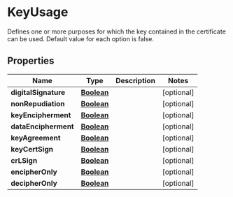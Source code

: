 

# KeyUsage

Defines one or more purposes for which the key contained in the certificate can be used. Default value for each option is false.

## Properties

| Name | Type | Description | Notes |
|------------ | ------------- | ------------- | -------------|
|**digitalSignature** | [**Boolean**](Boolean.md) |  |  [optional] |
|**nonRepudiation** | [**Boolean**](Boolean.md) |  |  [optional] |
|**keyEncipherment** | [**Boolean**](Boolean.md) |  |  [optional] |
|**dataEncipherment** | [**Boolean**](Boolean.md) |  |  [optional] |
|**keyAgreement** | [**Boolean**](Boolean.md) |  |  [optional] |
|**keyCertSign** | [**Boolean**](Boolean.md) |  |  [optional] |
|**crLSign** | [**Boolean**](Boolean.md) |  |  [optional] |
|**encipherOnly** | [**Boolean**](Boolean.md) |  |  [optional] |
|**decipherOnly** | [**Boolean**](Boolean.md) |  |  [optional] |



